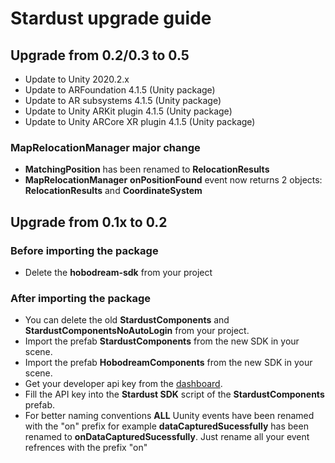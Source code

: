 # Stardust upgrade guide

## Upgrade from 0.2/0.3 to 0.5

- Update to Unity 2020.2.x
- Update to ARFoundation 4.1.5 (Unity package)
- Update to AR subsystems 4.1.5 (Unity package)
- Update to Unity ARKit plugin 4.1.5 (Unity package)
- Update to Unity ARCore XR plugin 4.1.5 (Unity package)

### MapRelocationManager major change

- **MatchingPosition** has been renamed to **RelocationResults**
- **MapRelocationManager** __onPositionFound__ event now returns 2 objects: **RelocationResults** and **CoordinateSystem**

## Upgrade from 0.1x to 0.2

### Before importing the package
- Delete the **hobodream-sdk** from your project

### After importing the package
- You can delete the old **StardustComponents** and **StardustComponentsNoAutoLogin** from your project.
- Import the prefab **StardustComponents** from the new SDK in your scene.
- Import the prefab **HobodreamComponents** from the new SDK in your scene.
- Get your developer api key from the [dashboard](https://stardust.neogoma.com/profile).
- Fill the API key into the __Stardust SDK__ script of the **StardustComponents** prefab.
- For better naming conventions **ALL** Uunity events have been renamed with the "on" prefix for example __dataCapturedSucessfully__ has been renamed to __onDataCapturedSucessfully__. Just rename all your event refrences with the prefix "on"
